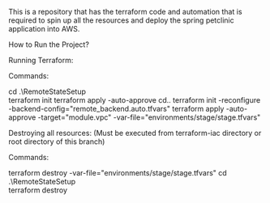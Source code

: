 This is a repository that has the terraform code and automation that is required to spin up all the resources and deploy the spring petclinic application into AWS.

How to Run the Project?

Running Terraform:

Commands:

cd .\RemoteStateSetup\
terraform init
terraform apply -auto-approve
cd..
terraform init -reconfigure -backend-config="remote_backend.auto.tfvars"
terraform apply -auto-approve -target="module.vpc" -var-file="environments/stage/stage.tfvars"

Destroying all resources:
(Must be executed from terraform-iac directory or root directory of this branch)

Commands:

terraform destroy -var-file="environments/stage/stage.tfvars"
cd .\RemoteStateSetup\
terraform destroy

